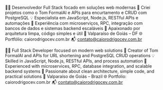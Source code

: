 🧑‍💻 Desenvolvedor Full Stack focado em soluções web modernas
🤖 Criei projetos como o Tom FormalAI e APIs para encurtamento e CRUD com PostgreSQL
💡 Especialista em JavaScript, Node.js, RESTful APIs e automações
🔧 Experiência com microserviços, RPC, integração com bancos de dados e sistemas backend escaláveis
🧱 Apaixonado por arquitetura limpa, código simples e útil
📍 Valparaíso de Goiás – DF
🌐 Portfólio: caiorodrigocev.com.br
📬 contato@caiorodrigocev.com.br



🧑‍💻 Full Stack Developer focused on modern web solutions
🤖 Creator of Tom FormalAI and APIs for URL shortening and PostgreSQL CRUD operations
💡 Skilled in JavaScript, Node.js, RESTful APIs, and process automation
🔧 Experienced with microservices, RPC, database integration, and scalable backend systems
🧱 Passionate about clean architecture, simple code, and practical solutions
📍 Valparaíso de Goiás – Brazil
🌐 Portfolio: caiorodrigocev.com.br
📬 contato@caiorodrigocev.com.br

<!---
CaioRodrigoCEVDEV/CaioRodrigoCEVDEV is a ✨ special ✨ repository because its `README.md` (this file) appears on your GitHub profile.
You can click the Preview link to take a look at your changes.
--->
